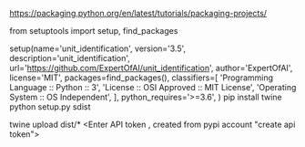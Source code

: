 https://packaging.python.org/en/latest/tutorials/packaging-projects/

from setuptools import setup, find_packages

setup(name='unit_identification',
		version='3.5',
		description='unit_identification',
		url='https://github.com/ExpertOfAI/unit_identification',
		author='ExpertOfAI',
		license='MIT',
		packages=find_packages(),
		classifiers=[
		'Programming Language :: Python :: 3',
		'License :: OSI Approved :: MIT License',
		'Operating System :: OS Independent',
		],
		python_requires='>=3.6',
		)
pip install twine		
python setup.py sdist

twine upload dist/*
<Enter API token , created from pypi account "create api token">